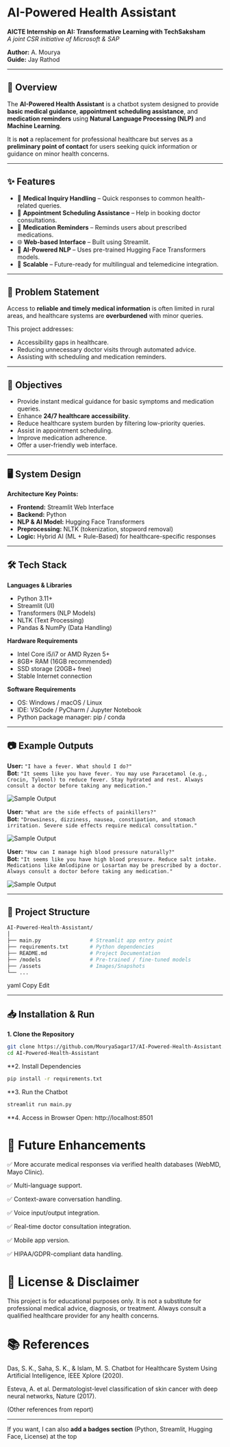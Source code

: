 # AI-Powered Health Assistant

**AICTE Internship on AI: Transformative Learning with TechSaksham**  
*A joint CSR initiative of Microsoft & SAP*  

**Author:** A. Mourya  
**Guide:** Jay Rathod  

---

## 📌 Overview
The **AI-Powered Health Assistant** is a chatbot system designed to provide **basic medical guidance**, **appointment scheduling assistance**, and **medication reminders** using **Natural Language Processing (NLP)** and **Machine Learning**.  

It is **not** a replacement for professional healthcare but serves as a **preliminary point of contact** for users seeking quick information or guidance on minor health concerns.

---

## ✨ Features
- 💬 **Medical Inquiry Handling** – Quick responses to common health-related queries.  
- 📅 **Appointment Scheduling Assistance** – Help in booking doctor consultations.  
- 💊 **Medication Reminders** – Reminds users about prescribed medications.  
- 🌐 **Web-based Interface** – Built using Streamlit.  
- 🧠 **AI-Powered NLP** – Uses pre-trained Hugging Face Transformers models.  
- 🌱 **Scalable** – Future-ready for multilingual and telemedicine integration.  

---

## 🚀 Problem Statement
Access to **reliable and timely medical information** is often limited in rural areas, and healthcare systems are **overburdened** with minor queries.

This project addresses:  
- Accessibility gaps in healthcare.  
- Reducing unnecessary doctor visits through automated advice.  
- Assisting with scheduling and medication reminders.  

---

## 🎯 Objectives
- Provide instant medical guidance for basic symptoms and medication queries.  
- Enhance **24/7 healthcare accessibility**.  
- Reduce healthcare system burden by filtering low-priority queries.  
- Assist in appointment scheduling.  
- Improve medication adherence.  
- Offer a user-friendly web interface.  

---

## 🖥 System Design
**Architecture Key Points:**  
- **Frontend:** Streamlit Web Interface  
- **Backend:** Python  
- **NLP & AI Model:** Hugging Face Transformers  
- **Preprocessing:** NLTK (tokenization, stopword removal)  
- **Logic:** Hybrid AI (ML + Rule-Based) for healthcare-specific responses  

---

## 🛠 Tech Stack
**Languages & Libraries**  
- Python 3.11+  
- Streamlit (UI)  
- Transformers (NLP Models)  
- NLTK (Text Processing)  
- Pandas & NumPy (Data Handling)  

**Hardware Requirements**  
- Intel Core i5/i7 or AMD Ryzen 5+  
- 8GB+ RAM (16GB recommended)  
- SSD storage (20GB+ free)  
- Stable Internet connection  

**Software Requirements**  
- OS: Windows / macOS / Linux  
- IDE: VSCode / PyCharm / Jupyter Notebook  
- Python package manager: pip / conda  

---

## 📷 Example Outputs
**User:** `"I have a fever. What should I do?"`  
**Bot:** `"It seems like you have fever. You may use Paracetamol (e.g., Crocin, Tylenol) to reduce fever. Stay hydrated and rest. Always consult a doctor before taking any medication."`   
        
  ![Sample Output](assets/Picture1.png)

**User:** `"What are the side effects of painkillers?"`  
**Bot:** `"Drowsiness, dizziness, nausea, constipation, and stomach irritation. Severe side effects require medical consultation."`  

![Sample Output](assets/Picture2.png)

**User:** `"How can I manage high blood pressure naturally?"`  
**Bot:** `"It seems like you have high blood pressure. Reduce salt intake. Medications like Amlodipine or Losartan may be prescribed by a doctor. Always consult a doctor before taking any medication."` 

![Sample Output](assets/Picture3.png)

---

## 📂 Project Structure
```bash
AI-Powered-Health-Assistant/
│
├── main.py                # Streamlit app entry point
├── requirements.txt       # Python dependencies
├── README.md              # Project Documentation
├── /models                # Pre-trained / fine-tuned models
├── /assets                # Images/Snapshots
└── ...
```

yaml
Copy
Edit

---

## 📥 Installation & Run

**1. Clone the Repository**
```bash
git clone https://github.com/MouryaSagar17/AI-Powered-Health-Assistant.git
cd AI-Powered-Health-Assistant
```
**2. Install Dependencies

```bash
pip install -r requirements.txt
```
**3. Run the Chatbot

```bash
streamlit run main.py
```
**4. Access in Browser
Open: http://localhost:8501

# 🔮 Future Enhancements
✅ More accurate medical responses via verified health databases (WebMD, Mayo Clinic).

✅ Multi-language support.

✅ Context-aware conversation handling.

✅ Voice input/output integration.

✅ Real-time doctor consultation integration.

✅ Mobile app version.

✅ HIPAA/GDPR-compliant data handling.

# 📜 License & Disclaimer
This project is for educational purposes only.
It is not a substitute for professional medical advice, diagnosis, or treatment.
Always consult a qualified healthcare provider for any health concerns.

# 📚 References
Das, S. K., Saha, S. K., & Islam, M. S. Chatbot for Healthcare System Using Artificial Intelligence, IEEE Xplore (2020).

Esteva, A. et al. Dermatologist-level classification of skin cancer with deep neural networks, Nature (2017).

(Other references from report)


---

If you want, I can also **add a badges section** (Python, Streamlit, Hugging Face, License) at the top
